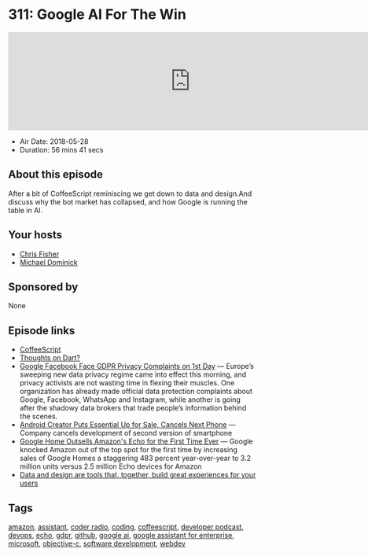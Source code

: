 # 311: Google AI For The Win

<iframe src="https://player.fireside.fm/v2/MLf2ZzhC+JKyUS2wC?theme=dark" width="740" height="200" frameborder="0" scrolling="no"></iframe>

* Air Date: 2018-05-28
* Duration: 56 mins 41 secs

## About this episode

After a bit of CoffeeScript reminiscing we get down to data and design.And discuss why the bot market has collapsed, and how Google is running the table in AI.

## Your hosts
* [Chris Fisher](https://coder.show/hosts/chrislas)
* [Michael Dominick](https://coder.show/hosts/michael)

## Sponsored by

None



## Episode links

  * [CoffeeScript](https://coffeescript.org/ "CoffeeScript")
  * [Thoughts on Dart?](https://pastebin.com/Xb3LMXPg "Thoughts on Dart?")
  * [Google Facebook Face GDPR Privacy Complaints on 1st Day](http://fortune.com/2018/05/25/google-facebook-gdpr-forced-consent/ "Google Facebook Face GDPR Privacy Complaints on 1st Day") — Europe’s sweeping new data privacy regime came into effect this morning, and privacy activists are not wasting time in flexing their muscles. One organization has already made official data protection complaints about Google, Facebook, WhatsApp and Instagram, while another is going after the shadowy data brokers that trade people’s information behind the scenes.
  * [Android Creator Puts Essential Up for Sale, Cancels Next Phone](https://www.bloomberg.com/news/articles/2018-05-24/andy-rubin-s-phone-maker-essential-is-said-to-consider-sale "Android Creator Puts Essential Up for Sale, Cancels Next Phone") — Company cancels development of second version of smartphone 
  * [Google Home Outsells Amazon's Echo for the First Time Ever](https://gizmodo.com/google-just-turned-a-huge-corner-in-the-smart-speaker-g-1826290334 "Google Home Outsells Amazon's Echo for the First Time Ever") — Google knocked Amazon out of the top spot for the first time by increasing sales of Google Homes a staggering 483 percent year-over-year to 3.2 million units versus 2.5 million Echo devices for Amazon
  * [Data and design are tools that, together, build great experiences for your users](https://www.oreilly.com/ideas/data-and-design-are-tools-that-together-build-great-experiences-for-your-users "Data and design are tools that, together, build great experiences for your users")



## Tags

[amazon](https://coder.show/tags/amazon), [assistant](https://coder.show/tags/assistant), [coder radio](https://coder.show/tags/coder%20radio), [coding](https://coder.show/tags/coding), [coffeescript](https://coder.show/tags/coffeescript), [developer podcast](https://coder.show/tags/developer%20podcast), [devops](https://coder.show/tags/devops), [echo](https://coder.show/tags/echo), [gdpr](https://coder.show/tags/gdpr), [github](https://coder.show/tags/github), [google ai](https://coder.show/tags/google%20ai), [google assistant for enterprise](https://coder.show/tags/google%20assistant%20for%20enterprise), [microsoft](https://coder.show/tags/microsoft), [objective-c](https://coder.show/tags/objective-c), [software development](https://coder.show/tags/software%20development), [webdev](https://coder.show/tags/webdev)